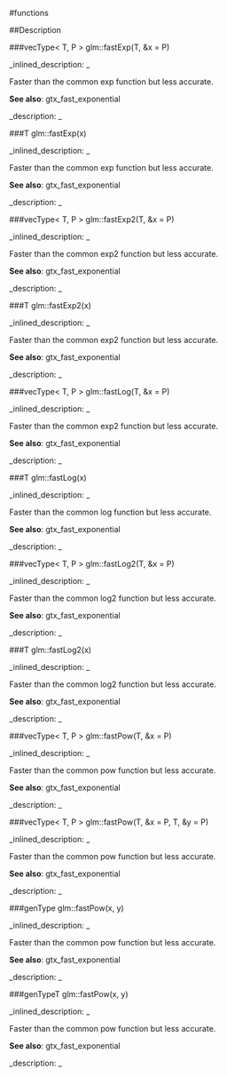 #functions


<!--
_visible: True_
_advanced: False_
-->

##Description






<!----------------------------------------------------------------------------->

###vecType< T, P > glm::fastExp(T, &x = P)

<!--
_syntax: glm::fastExp(T, &x = P)_
_name: glm::fastExp_
_returns: vecType< T, P >_
_returns_description: _
_parameters: const vecType< T, P > &x=P_
_version_started: 0.10.0_
_version_deprecated: _
_summary: _
_constant: False_
_static: False_
_visible: True_
_advanced: False_
-->

_inlined_description: _

Faster than the common exp function but less accurate.

**See also**: gtx_fast_exponential





_description: _







<!----------------------------------------------------------------------------->

###T glm::fastExp(x)

<!--
_syntax: glm::fastExp(x)_
_name: glm::fastExp_
_returns: T_
_returns_description: _
_parameters: T x_
_version_started: 0.10.0_
_version_deprecated: _
_summary: _
_constant: False_
_static: False_
_visible: True_
_advanced: False_
-->

_inlined_description: _

Faster than the common exp function but less accurate.

**See also**: gtx_fast_exponential





_description: _







<!----------------------------------------------------------------------------->

###vecType< T, P > glm::fastExp2(T, &x = P)

<!--
_syntax: glm::fastExp2(T, &x = P)_
_name: glm::fastExp2_
_returns: vecType< T, P >_
_returns_description: _
_parameters: const vecType< T, P > &x=P_
_version_started: 0.10.0_
_version_deprecated: _
_summary: _
_constant: False_
_static: False_
_visible: True_
_advanced: False_
-->

_inlined_description: _

Faster than the common exp2 function but less accurate.

**See also**: gtx_fast_exponential





_description: _







<!----------------------------------------------------------------------------->

###T glm::fastExp2(x)

<!--
_syntax: glm::fastExp2(x)_
_name: glm::fastExp2_
_returns: T_
_returns_description: _
_parameters: T x_
_version_started: 0.10.0_
_version_deprecated: _
_summary: _
_constant: False_
_static: False_
_visible: True_
_advanced: False_
-->

_inlined_description: _

Faster than the common exp2 function but less accurate.

**See also**: gtx_fast_exponential





_description: _







<!----------------------------------------------------------------------------->

###vecType< T, P > glm::fastLog(T, &x = P)

<!--
_syntax: glm::fastLog(T, &x = P)_
_name: glm::fastLog_
_returns: vecType< T, P >_
_returns_description: _
_parameters: const vecType< T, P > &x=P_
_version_started: 0.10.0_
_version_deprecated: _
_summary: _
_constant: False_
_static: False_
_visible: True_
_advanced: False_
-->

_inlined_description: _

Faster than the common exp2 function but less accurate.

**See also**: gtx_fast_exponential





_description: _







<!----------------------------------------------------------------------------->

###T glm::fastLog(x)

<!--
_syntax: glm::fastLog(x)_
_name: glm::fastLog_
_returns: T_
_returns_description: _
_parameters: T x_
_version_started: 0.10.0_
_version_deprecated: _
_summary: _
_constant: False_
_static: False_
_visible: True_
_advanced: False_
-->

_inlined_description: _

Faster than the common log function but less accurate.

**See also**: gtx_fast_exponential





_description: _







<!----------------------------------------------------------------------------->

###vecType< T, P > glm::fastLog2(T, &x = P)

<!--
_syntax: glm::fastLog2(T, &x = P)_
_name: glm::fastLog2_
_returns: vecType< T, P >_
_returns_description: _
_parameters: const vecType< T, P > &x=P_
_version_started: 0.10.0_
_version_deprecated: _
_summary: _
_constant: False_
_static: False_
_visible: True_
_advanced: False_
-->

_inlined_description: _

Faster than the common log2 function but less accurate.

**See also**: gtx_fast_exponential





_description: _







<!----------------------------------------------------------------------------->

###T glm::fastLog2(x)

<!--
_syntax: glm::fastLog2(x)_
_name: glm::fastLog2_
_returns: T_
_returns_description: _
_parameters: T x_
_version_started: 0.10.0_
_version_deprecated: _
_summary: _
_constant: False_
_static: False_
_visible: True_
_advanced: False_
-->

_inlined_description: _

Faster than the common log2 function but less accurate.

**See also**: gtx_fast_exponential





_description: _







<!----------------------------------------------------------------------------->

###vecType< T, P > glm::fastPow(T, &x = P)

<!--
_syntax: glm::fastPow(T, &x = P)_
_name: glm::fastPow_
_returns: vecType< T, P >_
_returns_description: _
_parameters: const vecType< T, P > &x=P_
_version_started: 0.10.0_
_version_deprecated: _
_summary: _
_constant: False_
_static: False_
_visible: True_
_advanced: False_
-->

_inlined_description: _

Faster than the common pow function but less accurate.

**See also**: gtx_fast_exponential





_description: _







<!----------------------------------------------------------------------------->

###vecType< T, P > glm::fastPow(T, &x = P, T, &y = P)

<!--
_syntax: glm::fastPow(T, &x = P, T, &y = P)_
_name: glm::fastPow_
_returns: vecType< T, P >_
_returns_description: _
_parameters: const vecType< T, P > &x=P, const vecType< T, P > &y=P_
_version_started: 0.10.0_
_version_deprecated: _
_summary: _
_constant: False_
_static: False_
_visible: True_
_advanced: False_
-->

_inlined_description: _

Faster than the common pow function but less accurate.

**See also**: gtx_fast_exponential





_description: _







<!----------------------------------------------------------------------------->

###genType glm::fastPow(x, y)

<!--
_syntax: glm::fastPow(x, y)_
_name: glm::fastPow_
_returns: genType_
_returns_description: _
_parameters: genType x, genType y_
_version_started: 0.10.0_
_version_deprecated: _
_summary: _
_constant: False_
_static: False_
_visible: True_
_advanced: False_
-->

_inlined_description: _

Faster than the common pow function but less accurate.

**See also**: gtx_fast_exponential





_description: _







<!----------------------------------------------------------------------------->

###genTypeT glm::fastPow(x, y)

<!--
_syntax: glm::fastPow(x, y)_
_name: glm::fastPow_
_returns: genTypeT_
_returns_description: _
_parameters: genTypeT x, genTypeU y_
_version_started: 0.10.0_
_version_deprecated: _
_summary: _
_constant: False_
_static: False_
_visible: True_
_advanced: False_
-->

_inlined_description: _

Faster than the common pow function but less accurate.

**See also**: gtx_fast_exponential





_description: _







<!----------------------------------------------------------------------------->

